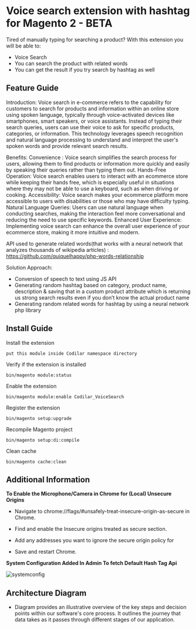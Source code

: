# Voice search extension with hashtag for Magento 2 - BETA

Tired of manually typing for searching a product?
With this extension you will be able to:

* Voice Search
* You can search the product with related words
* You can get the result if you try search by hashtag as well

## Feature Guide

Introduction:
Voice search in e-commerce refers to the capability for customers to search for products and information within an online store using spoken language, typically through voice-activated devices like smartphones, smart speakers, or voice assistants. Instead of typing their search queries, users can use their voice to ask for specific products, categories, or information. This technology leverages speech recognition and natural language processing to understand and interpret the user's spoken words and provide relevant search results.

Benefits:
Convenience : Voice search simplifies the search process for users, allowing them to find products or information more quickly and easily by speaking their queries rather than typing them out.
Hands-Free Operation: Voice search enables users to interact with an ecommerce store while keeping their hands free, which is especially useful in situations where they may not be able to use a keyboard, such as when driving or cooking.
Accessibility: Voice search makes your ecommerce platform more accessible to users with disabilities or those who may have difficulty typing.
Natural Language Queries: Users can use natural language when conducting searches, making the interaction feel more conversational and reducing the need to use specific keywords.
Enhanced User Experience: Implementing voice search can enhance the overall user experience of your ecommerce store, making it more intuitive and modern.

API used to generate related words(that works with a neural network that analyzes thousands of wikipedia articles) : https://github.com/quiquelhappy/php-words-relationship

Solution Approach:
* Conversion of speech to text using JS API
* Generating random hashtag based on category, product name, description & saving that in a custom product attribute which is returning us strong search results even if you don’t know the actual product name
* Generating random related words for hashtag by using a neural network php library



## Install Guide 

Install the extension
```
put this module inside Codilar namespace directory
```

Verify if the extension is installed
```
bin/magento module:status
```

Enable the extension
```
bin/magento module:enable Codilar_VoiceSearch
```

Register the extension
```
bin/magento setup:upgrade
```

Recompile Magento project
```
bin/magento setup:di:compile
```

Clean cache
```
bin/magento cache:clean
```

## Additional Information

**To Enable the Microphone/Camera in Chrome for (Local) Unsecure Origins**

* Navigate to chrome://flags/#unsafely-treat-insecure-origin-as-secure in Chrome.

* Find and enable the Insecure origins treated as secure section.

* Add any addresses you want to ignore the secure origin policy for

* Save and restart Chrome.

**System Configuration Added In Admin To fetch Default Hash Tag Api**

![systemconfig](https://github.com/shakil-codilar/Codilar_Hackathon/assets/92923442/21d783c0-607c-4522-a38a-7741eb03ef95)


## Architecture Diagram

* Diagram  provides an illustrative overview of the key steps and decision points within our software's core process. It outlines the journey that data takes as it passes through different stages of our application.








